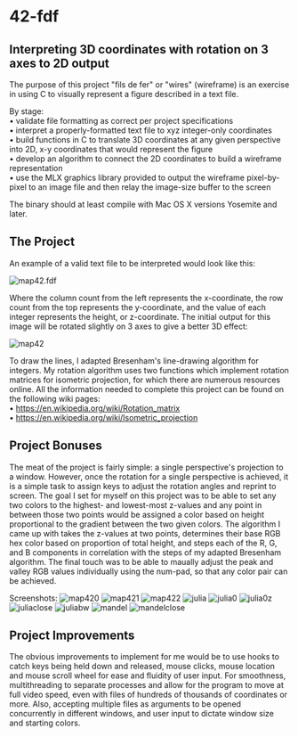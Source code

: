 # 42-fdf
## Interpreting 3D coordinates with rotation on 3 axes to 2D output

The purpose of this project "fils de fer" or "wires" (wireframe) is an exercise in using C to visually represent a figure described in a text file.

By stage:
  <br>• validate file formatting as correct per project specifications
  <br>• interpret a properly-formatted text file to xyz integer-only coordinates
  <br>• build functions in C to translate 3D coordinates at any given perspective into 2D, x-y coordinates that would represent the figure
  <br>• develop an algorithm to connect the 2D coordinates to build a wireframe representation
  <br>• use the MLX graphics library provided to output the wireframe pixel-by-pixel to an image file and then relay the image-size buffer to the screen
  
The binary should at least compile with Mac OS X versions Yosemite and later.

## The Project

An example of a valid text file to be interpreted would look like this:

![map42.fdf](/fdf_screenshots/screenshot_map42.png?raw=true "map42.fdf")

Where the column count from the left represents the x-coordinate, the row count from the top represents the y-coordinate, 
and the value of each integer represents the height, or z-coordinate. The initial output for this image will be rotated slightly on 3 axes to give a better 3D effect: 

![map42](/fdf_screenshots/map_42.png?raw=true "map 42")

To draw the lines, I adapted Bresenham's line-drawing algorithm for integers. My rotation algorithm uses two functions which implement rotation matrices for isometric projection, for which there are numerous resources online. All the information needed to complete this project can be found on the following wiki pages:
<br> • https://en.wikipedia.org/wiki/Rotation_matrix
<br> • https://en.wikipedia.org/wiki/Isometric_projection

## Project Bonuses
The meat of the project is fairly simple: a single perspective's projection to a window. However, once the rotation for a single perspective is achieved, it is a simple task to assign keys to adjust the rotation angles and reprint to screen. The goal I set for myself on this project was to be able to set any two colors to the highest- and lowest-most z-values and any point in between those two points would be assigned a color based on height proportional to the gradient between the two given colors. The algorithm I came up with takes the z-values at two points, determines their base RGB hex color based on proportion of total height, and steps each of the R, G, and B components in correlation with the steps of my adapted Bresenham algorithm. The final touch was to be able to maually adjust the peak and valley RGB values individually using the num-pad, so that any color pair can be achieved.

Screenshots:
![map420](/fdf_screenshots/map_42_rot0.png?raw=true "map 42_rot0")
![map421](/fdf_screenshots/map_42_rot1.png?raw=true "map 42_rot1")
![map422](/fdf_screenshots/map_42_rot2.png?raw=true "map 42_rot2")
![julia](/fdf_screenshots/julia_full.png?raw=true "julia_fractal")
![julia0](/fdf_screenshots/julia_rot0.png?raw=true "julia rot0")
![julia0z](/fdf_screenshots/julia_rot0_zoom1.png?raw=true "julia rot0 zoom")
![juliaclose](/fdf_screenshots/julia_closeup.png?raw=true "julia closeup")
![juliabw](/fdf_screenshots/julia_closeup_bw.png?raw=true "julia bw")
![mandel](/fdf_screenshots/mandelbrot_full.png?raw=true "mandelbrot")
![mandelclose](/fdf_screenshots/mandelbrot_closeup.png?raw=true "mandel closeup")

## Project Improvements
The obvious improvements to implement for me would be to use hooks to catch keys being held down and released, mouse clicks, mouse location and mouse scroll wheel for ease and fluidity of user input. For smoothness, multithreading to separate processes and allow for the program to move at full video speed, even with files of hundreds of thousands of coordinates or more. Also, accepting multiple files as arguments to be opened concurrently in different windows, and user input to dictate window size and starting colors.
